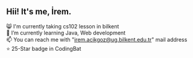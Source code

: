## Hii! It's me, İrem.

😸​ I'm currently taking cs102 lesson in bilkent</br>
🌱 I’m currently learning Java, Web development</br>
📫 You can reach me with "irem.acikgoz@ug.bilkent.edu.tr" mail address</br>
⭐️ 25-Star badge in CodingBat</br>
